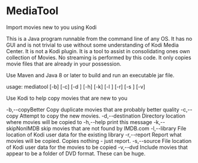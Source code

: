 # MediaTool
Import movies new to you using Kodi

This is a Java program runnable from the command line of any OS. It has no GUI and is not trivial to use without some
understanding of Kodi Media Center.  It is not a Kodi plugin.  It is a tool to assist in consolidating ones own collection
of Movies.  No streaming is performed by this code.  It only copies movie files that are already in your possession.

Use Maven and Java 8 or later to build and run an executable jar file. 

usage: mediatool [-b] [-c] [-d <arg>] [-h] [-k] [-l <arg>] [-r] [-s <arg>] [-v]

Use Kodi to help copy movies that are new to you

 -b,--copyBetter          Copy duplicate movies that are probably better
                          quality
 -c,--copy                Attempt to copy the new movies.
 -d,--destination <arg>   Directory location where movies will be copied
                          to
 -h,--help                print this message
 -k,--skipNonIMDB         skip movies that are not found by IMDB.com
 -l,--library <arg>       File location of Kodi user data for the existing
                          library
 -r,--report              Report what movies will be copied. Copies
                          nothing - just report.
 -s,--source <arg>        File location of Kodi user data for the movies
                          to be copied
 -v,--dvd                 Include movies that appear to be a folder of DVD
                          format. These can be huge.
